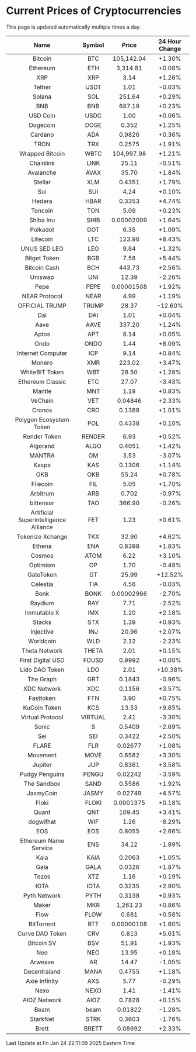 # Current Prices of Cryptocurrencies
This page is updated automatically multiple times a day.

| Name | Symbol | Price | 24 Hour Change |
| :---: |:---:| :---: | :---: |
| Bitcoin | BTC | 105,142.04 | +1.30% |
| Ethereum | ETH | 3,314.81 | +0.08% |
| XRP | XRP | 3.14 | +1.26% |
| Tether | USDT | 1.01 | -0.03% |
| Solana | SOL | 251.64 | +0.29% |
| BNB | BNB | 687.19 | +0.23% |
| USD Coin | USDC | 1.00 | +0.06% |
| Dogecoin | DOGE | 0.352 | +1.25% |
| Cardano | ADA | 0.9826 | +0.36% |
| TRON | TRX | 0.2575 | +1.91% |
| Wrapped Bitcoin | WBTC | 104,997.98 | +1.21% |
| Chainlink | LINK | 25.11 | -0.51% |
| Avalanche | AVAX | 35.70 | +1.84% |
| Stellar | XLM | 0.4351 | +1.79% |
| Sui | SUI | 4.24 | +0.10% |
| Hedera | HBAR | 0.3353 | +4.74% |
| Toncoin | TON | 5.09 | +0.23% |
| Shiba Inu | SHIB | 0.00002009 | +1.64% |
| Polkadot | DOT | 6.35 | +1.09% |
| Litecoin | LTC | 123.96 | +8.43% |
| UNUS SED LEO | LEO | 9.84 | +1.32% |
| Bitget Token | BGB | 7.58 | +5.44% |
| Bitcoin Cash | BCH | 443.73 | +2.56% |
| Uniswap | UNI | 12.39 | -2.26% |
| Pepe | PEPE | 0.00001508 | +1.92% |
| NEAR Protocol | NEAR | 4.99 | +1.19% |
| OFFICIAL TRUMP | TRUMP | 28.37 | -12.60% |
| Dai | DAI | 1.01 | +0.04% |
| Aave | AAVE | 337.20 | +1.24% |
| Aptos | APT | 8.14 | +0.05% |
| Ondo | ONDO | 1.44 | +8.09% |
| Internet Computer | ICP | 9.14 | +0.84% |
| Monero | XMR | 223.02 | +3.47% |
| WhiteBIT Token | WBT | 28.50 | +1.28% |
| Ethereum Classic | ETC | 27.07 | -3.43% |
| Mantle | MNT | 1.19 | +0.83% |
| VeChain | VET | 0.04846 | +2.33% |
| Cronos | CRO | 0.1388 | +1.01% |
| Polygon Ecosystem Token | POL | 0.4338 | +0.10% |
| Render Token | RENDER | 6.93 | +0.52% |
| Algorand | ALGO | 0.4051 | +1.42% |
| MANTRA | OM | 3.53 | -3.07% |
| Kaspa | KAS | 0.1306 | +1.14% |
| OKB | OKB | 55.24 | +0.78% |
| Filecoin | FIL | 5.05 | +1.70% |
| Arbitrum | ARB | 0.702 | -0.97% |
| bittensor | TAO | 366.90 | -0.26% |
| Artificial Superintelligence Alliance | FET | 1.23 | +0.61% |
| Tokenize Xchange | TKX | 32.90 | +4.62% |
| Ethena | ENA | 0.8398 | +1.83% |
| Cosmos | ATOM | 6.22 | +3.10% |
| Optimism | OP | 1.70 | -0.49% |
| GateToken | GT | 25.99 | +12.52% |
| Celestia | TIA | 4.56 | -0.03% |
| Bonk | BONK | 0.00002966 | -2.70% |
| Raydium | RAY | 7.71 | -2.52% |
| Immutable X | IMX | 1.20 | +2.18% |
| Stacks | STX | 1.39 | +0.93% |
| Injective | INJ | 20.96 | +2.07% |
| Worldcoin | WLD | 2.12 | -2.23% |
| Theta Network | THETA | 2.01 | +0.15% |
| First Digital USD | FDUSD | 0.9992 | +0.00% |
| Lido DAO Token | LDO | 2.01 | +10.38% |
| The Graph | GRT | 0.1843 | -0.96% |
| XDC Network | XDC | 0.1156 | +3.57% |
| Fasttoken | FTN | 3.90 | +0.75% |
| KuCoin Token | KCS | 13.53 | +9.85% |
| Virtual Protocol | VIRTUAL | 2.41 | -3.30% |
| Sonic | S | 0.5409 | -2.69% |
| Sei | SEI | 0.3422 | +2.50% |
| FLARE | FLR | 0.02677 | +1.08% |
| Movement | MOVE | 0.6582 | +3.30% |
| Jupiter | JUP | 0.8361 | +3.58% |
| Pudgy Penguins | PENGU | 0.02242 | -3.59% |
| The Sandbox | SAND | 0.5586 | +1.92% |
| JasmyCoin | JASMY | 0.02749 | +4.57% |
| Floki | FLOKI | 0.0001375 | +0.18% |
| Quant | QNT | 109.45 | +3.41% |
| dogwifhat | WIF | 1.26 | -8.29% |
| EOS | EOS | 0.8055 | +2.66% |
| Ethereum Name Service | ENS | 34.12 | -1.89% |
| Kaia | KAIA | 0.2063 | +1.05% |
| Gala | GALA | 0.0326 | +1.87% |
| Tezos | XTZ | 1.16 | +0.19% |
| IOTA | IOTA | 0.3235 | +2.90% |
| Pyth Network | PYTH | 0.3138 | +0.93% |
| Maker | MKR | 1,261.23 | +0.86% |
| Flow | FLOW | 0.681 | +0.58% |
| BitTorrent | BTT | 0.00000108 | +1.60% |
| Curve DAO Token | CRV | 0.813 | +5.61% |
| Bitcoin SV | BSV | 51.91 | +1.93% |
| Neo | NEO | 13.95 | +0.18% |
| Arweave | AR | 14.47 | -1.05% |
| Decentraland | MANA | 0.4755 | +1.18% |
| Axie Infinity | AXS | 5.77 | -0.29% |
| Nexo | NEXO | 1.41 | -1.41% |
| AIOZ Network | AIOZ | 0.7828 | +0.15% |
| Beam | beam | 0.01822 | -1.28% |
| StarkNet | STRK | 0.3603 | -1.76% |
| Brett | BRETT | 0.08692 | +2.33% |

Last Update at Fri Jan 24 22:11:09 2025 Eastern Time